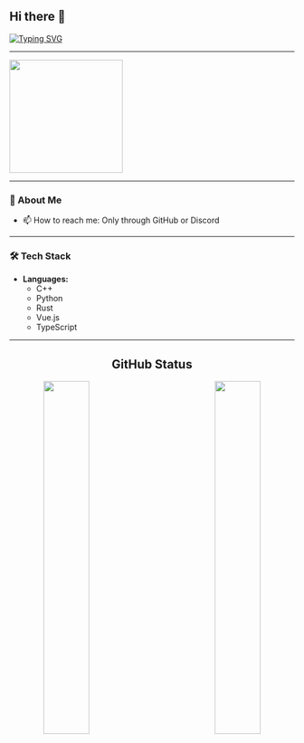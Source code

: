 ## Hi there 👋

[![Typing SVG](https://readme-typing-svg.herokuapp.com?font=Fira+Code&size=34&pause=1000&color=51C7F7&width=435&lines=Hello!+I'm+Velithia)](https://git.io/typing-svg)

---

<img src='https://counter.seku.su/cmoe?name=Velithia&theme=mb' width="200px">

---

### 🚀 About Me
- 📫 How to reach me: Only through GitHub or Discord

---

### 🛠️ Tech Stack  
- **Languages:**  
  - C++  
  - Python  
  - Rust
  - Vue.js
  - TypeScript

--- 

## <div align="center">GitHub Status</div>

<div align="center" width="100%">
<img src="https://github-readme-stats.vercel.app/api?username=Velithia&show_icons=true&count_private=true&hide_border=true" align="left" width="40%"/>
<img src="https://github-readme-stats.vercel.app/api/top-langs/?username=Velithia&hide_border=true&layout=compact&count_private=true" align="right" width="40%" />
</div>
